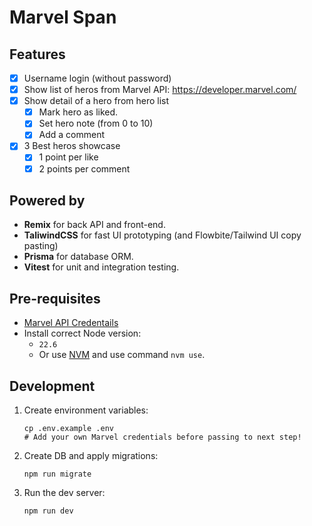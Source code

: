 # Marvel Span

## Features

- [x] Username login (without password)
- [x] Show list of heros from Marvel API: https://developer.marvel.com/
- [x] Show detail of a hero from hero list
  - [x] Mark hero as liked.
  - [x] Set hero note (from 0 to 10)
  - [x] Add a comment
- [x] 3 Best heros showcase
  - [x] 1 point per like
  - [x] 2 points per comment

## Powered by

- **Remix** for back API and front-end.
- **TaliwindCSS** for fast UI prototyping (and Flowbite/Tailwind UI copy pasting)
- **Prisma** for database ORM.
- **Vitest** for unit and integration testing.

## Pre-requisites

- [Marvel API Credentails](https://developer.marvel.com/documentation/getting_started)
- Install correct Node version:
  - `22.6`
  - Or use [NVM](https://github.com/nvm-sh/nvm) and use command `nvm use`.

## Development

1. Create environment variables:

   ```shellscript
   cp .env.example .env
   # Add your own Marvel credentials before passing to next step!
   ```

2. Create DB and apply migrations:

   ```shellscript
   npm run migrate
   ```

3. Run the dev server:

   ```shellscript
   npm run dev
   ```
